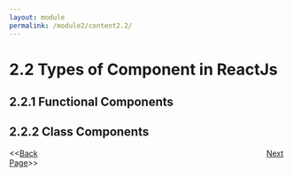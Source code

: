 ```yaml
---
layout: module
permalink: /module2/content2.2/
---
```


# 2.2 Types of Component in ReactJs

## 2.2.1 Functional Components
## 2.2.2 Class Components

<<[Back](/ReactJs/module2/content2.1)&nbsp; &nbsp; &nbsp; &nbsp; &nbsp; &nbsp; &nbsp; &nbsp; &nbsp; &nbsp; &nbsp; &nbsp; &nbsp; &nbsp; &nbsp; &nbsp;&nbsp; &nbsp; &nbsp; &nbsp; &nbsp; &nbsp; &nbsp; &nbsp; &nbsp; &nbsp; &nbsp; &nbsp; &nbsp; &nbsp; &nbsp; &nbsp; &nbsp; &nbsp; &nbsp; &nbsp; &nbsp; &nbsp; &nbsp; &nbsp; &nbsp; &nbsp; &nbsp; &nbsp; &nbsp; &nbsp; &nbsp; &nbsp; &nbsp; &nbsp; &nbsp; &nbsp; &nbsp; [Next Page](/ReactJs/module2/content2.3)>>
